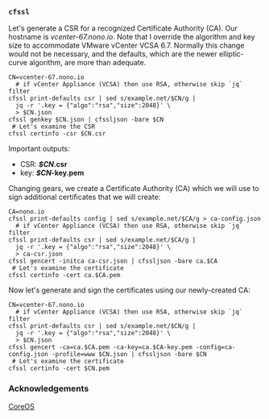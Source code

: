 ### `cfssl`

Let's generate a CSR for a recognized Certificate Authority (CA). Our hostname
is _vcenter-67.nono.io_. Note that I override the algorithm and key size to
accommodate VMware vCenter VCSA 6.7. Normally this change would not be
necessary, and the defaults, which are the newer elliptic-curve algorithm, are
more than adequate.

```
CN=vcenter-67.nono.io
  # if vCenter Appliance (VCSA) then use RSA, otherwise skip `jq` filter
cfssl print-defaults csr | sed s/example.net/$CN/g |
  jq -r '.key = {"algo":"rsa","size":2048}' \
  > $CN.json
cfssl genkey $CN.json | cfssljson -bare $CN
 # Let's examine the CSR
cfssl certinfo -csr $CN.csr
```

Important outputs:

- CSR: **_$CN_.csr**
- key: **_$CN_-key.pem**

Changing gears, we create a Certificate Authority (CA) which we will use to
sign additional certificates that we will create:

```
CA=nono.io
cfssl print-defaults config | sed s/example.net/$CA/g > ca-config.json
  # if vCenter Appliance (VCSA) then use RSA, otherwise skip `jq` filter
cfssl print-defaults csr | sed s/example.net/$CA/g |
  jq -r '.key = {"algo":"rsa","size":2048}' \
  > ca-csr.json
cfssl gencert -initca ca-csr.json | cfssljson -bare ca.$CA
 # Let's examine the certificate
cfssl certinfo -cert ca.$CA.pem
```

Now let's generate and sign the certificates using our newly-created CA:

```
CN=vcenter-67.nono.io
  # if vCenter Appliance (VCSA) then use RSA, otherwise skip `jq` filter
cfssl print-defaults csr | sed s/example.net/$CN/g |
  jq -r '.key = {"algo":"rsa","size":2048}' \
  > $CN.json
cfssl gencert -ca=ca.$CA.pem -ca-key=ca.$CA-key.pem -config=ca-config.json -profile=www $CN.json | cfssljson -bare $CN
 # Let's examine the certificate
cfssl certinfo -cert $CN.pem
```

### Acknowledgements

[CoreOS](https://coreos.com/os/docs/latest/generate-self-signed-certificates.html)

